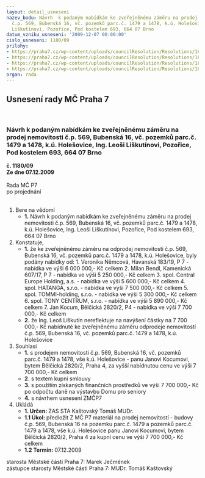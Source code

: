 ```yaml
---
layout: detail_usneseni
nazev_bodu: Návrh  k podaným nabídkám ke zveřejněnému záměru na prodej nemovitosti
  č.p. 569, Bubenská 16, vč. pozemků parc.č. 1479 a 1478, k.ú. Holešovice, Ing. Leoši
  Liškutínovi, Pozořice, Pod kostelem 693, 664 07 Brno
datum_vzniku_usneseni: '2009-12-07 00:00:00'
cislo_usneseni: 1180/09
prilohy:
- https://praha7.cz/wp-content/uploads/councilResolution/Resolutions/18234/61-0211.doc
- https://praha7.cz/wp-content/uploads/councilResolution/Resolutions/18234/61-skmbt_60009120409510.tif
- https://praha7.cz/wp-content/uploads/councilResolution/Resolutions/18234/61-prodej_bubensk%c3%a1_16_z.doc
- https://praha7.cz/wp-content/uploads/councilResolution/Resolutions/18234/61-ks_bubensk%c3%a116.doc
organ: rada
---
```

<div id="ucUsn_pList" class="usn">
	<span><h2>Usnesení rady MČ Praha 7 </h2>
<br></span><div class="standBody">
<span><h3>Návrh  k podaným nabídkám ke zveřejněnému záměru na prodej nemovitosti č.p. 569, Bubenská 16, vč. pozemků parc.č. 1479 a 1478, k.ú. Holešovice, Ing. Leoši Liškutínovi, Pozořice, Pod kostelem 693, 664 07 Brno</h3></span><div class="center">
		<strong>č. 1180/09</strong><br>
	</div>
<div class="center">
		<strong>Ze dne 07.12.2009</strong><br><br>
	</div>Rada MČ P7<br> po projednání<br><br><ol>
<li>Bere na vědomí<ul><li>
<strong>1.</strong> Návrh  k podaným nabídkám ke zveřejněnému záměru na prodej nemovitosti č.p. 569, Bubenská 16, vč. pozemků parc.č. 1479 a 1478, k.ú. Holešovice, Ing. Leoši Liškutínovi, Pozořice, Pod kostelem 693, 664 07 Brno</li></ul>
</li>
<li>Konstatuje,<ul>
<li>
<strong>1.</strong> že ke zveřejněnému záměru na odprodej  nemovitosti č.p. 569, Bubenská 16, vč. pozemků parc.č. 1479 a 1478, k.ú. Holešovice, byly podány nabídky od:                    1.  Veronika Němcová, Havanská 183/19, P 7 - nabídka ve výši  6 000 000,- Kč celkem                                                                                                                       2.  Milan Bendl, Kamenická 607/17, P 7 - nabídka ve výši 5 250 000,- Kč celkem 3.  spol. Central Europe Holding, a.s. - nabídka ve výši  5 600 000,- Kč celkem   4.  spol. HATANGA, s.r.o. - nabídka ve výši  7 500 000,- Kč celkem                                5.  spol. TOMMI-holding, s.r.o. - nabídka ve výši  5 300 000,- Kč celkem             6.  spol. TONY CENTRUM, s.r.o. - nabídka ve výši  5 890 000,- Kč celkem        7.  Jan Kocum, Bělčická 2820/2, P4 - nabídka ve výši 7 700 000,- Kč celkem</li>
<li>
<strong>2.</strong> že Ing. Leoš Liškutín nereflektuje na navýšení  částky na 7 700 000,- Kč nabídnuté ke zveřejněnému  záměru odprodeje nemovitostí č.p. 569, Bubenská 16, vč. pozemků parc.č. 1479 a 1478, k.ú. Holešovice</li>
</ul>
</li>
<li>Souhlasí<ul>
<li>
<strong>1.</strong> s prodejem nemovitosti č.p. 569, Bubenská 16, vč. pozemků parc.č. 1479 a 1478, vše k.ú. Holešovice  - panu Janovi Kocumovi, bytem Bělčická 2820/2, Praha 4, za vyšší nabídnutou cenu ve výši 7 700 000,- Kč celkem  </li>
<li>
<strong>2.</strong> s textem kupní smlouvy</li>
<li>
<strong>3.</strong> s použitím získaných finančních prostředků ve výši 7 700 000,- Kč po odpočtu daně na výstavbu Domu pro seniory</li>
<li>
<strong>4.</strong> s návrhem usnesení ZMČP7</li>
</ul>
</li>
<li>Ukládá<ul>
<li>
<strong>1. Určen: </strong>ZAS STA Kaštovský Tomáš MUDr.</li>
<li>
<strong>1.1 Úkol: </strong>předložit Z MČ P7 materiál na prodej nemovitostí - budovy č.p. 569, Bubenská 16 na pozemku parc.č. 1479 a pozemků parc.č. 1479 a 1478, vše k.ú. Holešovice  panu Janovi Kocumovi, bytem Bělčická 2820/2, Praha 4 za kupní cenu ve výši 7 700 000,- Kč celkem</li>
<li>
<strong>1.2 Termín: </strong>07.12.2009</li>
</ul>
</li>
</ol>starosta Městské části Praha 7: Marek Ječmének<br>zástupce starosty Městské části Praha 7: MUDr. Tomáš Kaštovský 
</div>
</div>